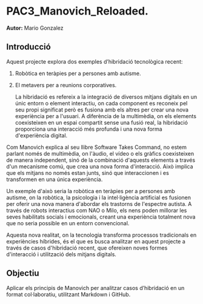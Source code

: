 # PAC3_Manovich_Reloaded.
**Autor:** Mario Gonzalez  

## Introducció
Aquest projecte explora dos exemples d’hibridació tecnològica recent:  
1. Robòtica en teràpies per a persones amb autisme.  
2. El metavers per a reunions corporatives.

   
   La hibridació es refereix a la integració de diversos mitjans digitals en un únic entorn o element interactiu, on cada component es reconeix pel seu propi significat però es fusiona amb els altres per crear una nova experiència per a l'usuari. A diferència de la multimèdia, on els elements coexisteixen en un espai compartit sense una fusió real, la hibridació proporciona una interacció més profunda i una nova forma d'experiència digital.

Com Manovich explica al seu llibre Software Takes Command, no estem parlant només de multimèdia, on l'àudio, el vídeo o els gràfics coexisteixen de manera independent, sinó de la combinació d'aquests elements a través d'un mecanisme comú, que crea una nova forma d'interacció. Això implica que els mitjans no només estan junts, sinó que interaccionen i es transformen en una única experiència.

Un exemple d'això seria la robòtica en teràpies per a persones amb autisme, on la robòtica, la psicologia i la intel·ligència artificial es fusionen per oferir una nova manera d'abordar els trastorns de l'espectre autista. A través de robots interactius com NAO o Milo, els nens poden millorar les seves habilitats socials i emocionals, creant una experiència totalment nova que no seria possible en un entorn convencional.

Aquesta nova realitat, on la tecnologia transforma processos tradicionals en experiències híbrides, és el que es busca analitzar en aquest projecte a través de casos d'hibridació recent, que ofereixen noves formes d'interacció i utilització dels mitjans digitals.

## Objectiu  
Aplicar els principis de Manovich per analitzar casos d’hibridació en un format col·laboratiu, utilitzant Markdown i GitHub.
